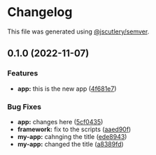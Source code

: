 # Changelog

This file was generated using [@jscutlery/semver](https://github.com/jscutlery/semver).

## 0.1.0 (2022-11-07)


### Features

* **app:** this is the new app ([4f681e7](https://github.com/MurrayJack/nx-build-poc/commit/4f681e761e1580b8ab77b89da2699c2a62cd669f))


### Bug Fixes

* **app:** changes here ([5cf0435](https://github.com/MurrayJack/nx-build-poc/commit/5cf043534b965c996516ef93b1caaa38e98c7c6c))
* **framework:** fix to the scripts ([aaed90f](https://github.com/MurrayJack/nx-build-poc/commit/aaed90fb112ae29073b852298ae05ab5fb194ecd))
* **my-app:** cahnging the title ([ede8943](https://github.com/MurrayJack/nx-build-poc/commit/ede894328f87f3202886d51bb601d6b1240be842))
* **my-app:** changed the title ([a8389fd](https://github.com/MurrayJack/nx-build-poc/commit/a8389fd1eb768ec9dce5884ed4d06c5bcb520c80))
